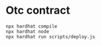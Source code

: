 # Otc contract


```shell
npx hardhat compile
npx hardhat node
npx hardhat run scripts/deploy.js
```
